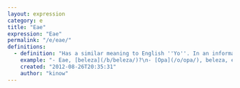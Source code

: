 ```yaml
---
layout: expression
category: e
title: "Eae"
expression: "Eae"
permalink: "/e/eae/"
definitions:
  - definition: "Has a similar meaning to English ''Yo''. In an informal conversation, it is easier to hear a Brazilian saying ''Eae'' rather than ''Oi'' or ''Ol\u00e1''."
    example: "- Eae, [beleza](/b/beleza/)?\n- [Opa](/o/opa/), beleza, e voc\u00ea?"
    created: "2012-08-26T20:35:31"
    author: "kinow"
---
```

